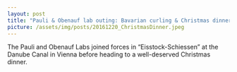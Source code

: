 ```yaml
---
layout: post
title: "Pauli & Obenauf lab outing: Bavarian curling & Christmas dinner"
picture: /assets/img/posts/20161220_ChristmasDinner.jpeg
---
```

The Pauli and Obenauf Labs joined forces in “Eisstock-Schiessen” at the Danube
Canal in Vienna before heading to a well-deserved Christmas dinner.
